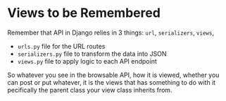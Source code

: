 # Views to be Remembered
Remember that API in Django relies in 3 things: `url`, `serializers`, `views`,

- `urls.py` file for the URL routes
- `serializers.py` file to transform the data into JSON
- `views.py` file to apply logic to each API endpoint

So whatever you see in the browsable API, how it is viewed, whether you can post or put whatever, it is the views that has something to do with it pecifically the parent class your view class inherits from.